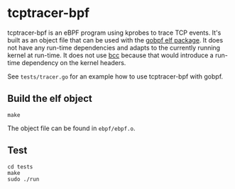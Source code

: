 # tcptracer-bpf

tcptracer-bpf is an eBPF program using kprobes to trace TCP events. It's
built as an object file that can be used with the [gobpf elf package](https://github.com/iovisor/gobpf).
It does not have any run-time dependencies and adapts to the currently running
kernel at run-time. It does not use [bcc](https://github.com/iovisor/bcc)
because that would introduce a run-time dependency on the kernel headers.

See `tests/tracer.go` for an example how to use tcptracer-bpf with gobpf.

## Build the elf object

```
make
```

The object file can be found in `ebpf/ebpf.o`.

## Test

```
cd tests
make
sudo ./run
```
